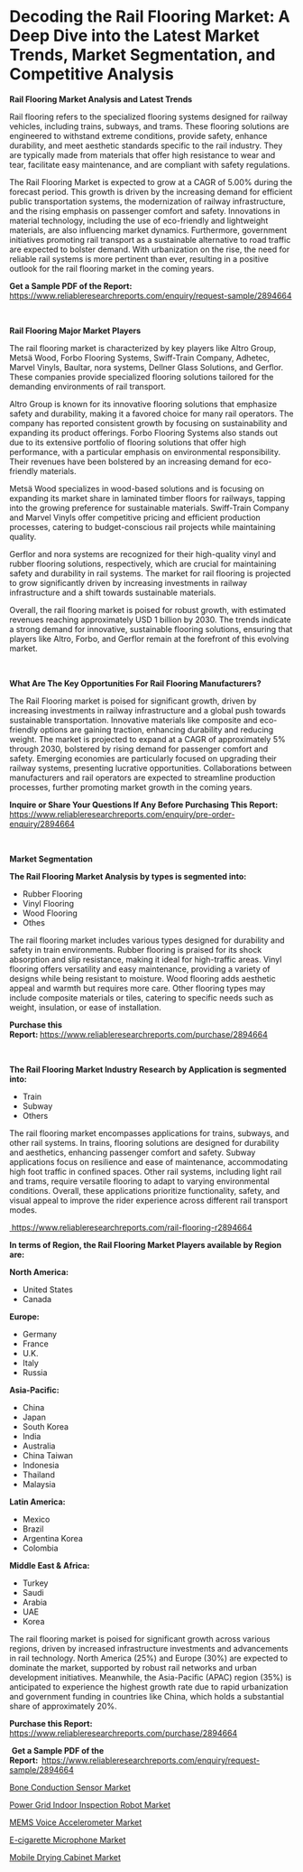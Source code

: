<p><h1>Decoding the Rail Flooring Market: A Deep Dive into the Latest Market Trends, Market Segmentation, and Competitive Analysis</h1></p><p><strong>Rail Flooring Market Analysis and Latest Trends</strong></p>
<p><p>Rail flooring refers to the specialized flooring systems designed for railway vehicles, including trains, subways, and trams. These flooring solutions are engineered to withstand extreme conditions, provide safety, enhance durability, and meet aesthetic standards specific to the rail industry. They are typically made from materials that offer high resistance to wear and tear, facilitate easy maintenance, and are compliant with safety regulations.</p><p>The Rail Flooring Market is expected to grow at a CAGR of 5.00% during the forecast period. This growth is driven by the increasing demand for efficient public transportation systems, the modernization of railway infrastructure, and the rising emphasis on passenger comfort and safety. Innovations in material technology, including the use of eco-friendly and lightweight materials, are also influencing market dynamics. Furthermore, government initiatives promoting rail transport as a sustainable alternative to road traffic are expected to bolster demand. With urbanization on the rise, the need for reliable rail systems is more pertinent than ever, resulting in a positive outlook for the rail flooring market in the coming years.</p></p>
<p><strong>Get a Sample PDF of the Report:&nbsp;</strong> <a href="https://www.reliableresearchreports.com/enquiry/request-sample/2894664?utm_campaign=10&utm_medium=2&utm_source=Github&utm_content=ia&utm_term=15032025&utm_id=rail-flooring">https://www.reliableresearchreports.com/enquiry/request-sample/2894664</a></p>
<p>&nbsp;</p>
<p><strong>Rail Flooring Major Market Players</strong></p>
<p><p>The rail flooring market is characterized by key players like Altro Group, Metsä Wood, Forbo Flooring Systems, Swiff-Train Company, Adhetec, Marvel Vinyls, Baultar, nora systems, Dellner Glass Solutions, and Gerflor. These companies provide specialized flooring solutions tailored for the demanding environments of rail transport.</p><p>Altro Group is known for its innovative flooring solutions that emphasize safety and durability, making it a favored choice for many rail operators. The company has reported consistent growth by focusing on sustainability and expanding its product offerings. Forbo Flooring Systems also stands out due to its extensive portfolio of flooring solutions that offer high performance, with a particular emphasis on environmental responsibility. Their revenues have been bolstered by an increasing demand for eco-friendly materials.</p><p>Metsä Wood specializes in wood-based solutions and is focusing on expanding its market share in laminated timber floors for railways, tapping into the growing preference for sustainable materials. Swiff-Train Company and Marvel Vinyls offer competitive pricing and efficient production processes, catering to budget-conscious rail projects while maintaining quality.</p><p>Gerflor and nora systems are recognized for their high-quality vinyl and rubber flooring solutions, respectively, which are crucial for maintaining safety and durability in rail systems. The market for rail flooring is projected to grow significantly driven by increasing investments in railway infrastructure and a shift towards sustainable materials.</p><p>Overall, the rail flooring market is poised for robust growth, with estimated revenues reaching approximately USD 1 billion by 2030. The trends indicate a strong demand for innovative, sustainable flooring solutions, ensuring that players like Altro, Forbo, and Gerflor remain at the forefront of this evolving market.</p></p>
<p>&nbsp;</p>
<p><strong>What Are The Key Opportunities For Rail Flooring Manufacturers?</strong></p>
<p><p>The Rail Flooring market is poised for significant growth, driven by increasing investments in railway infrastructure and a global push towards sustainable transportation. Innovative materials like composite and eco-friendly options are gaining traction, enhancing durability and reducing weight. The market is projected to expand at a CAGR of approximately 5% through 2030, bolstered by rising demand for passenger comfort and safety. Emerging economies are particularly focused on upgrading their railway systems, presenting lucrative opportunities. Collaborations between manufacturers and rail operators are expected to streamline production processes, further promoting market growth in the coming years.</p></p>
<p><strong>Inquire or Share Your Questions If Any Before Purchasing This Report:</strong> <a href="https://www.reliableresearchreports.com/enquiry/pre-order-enquiry/2894664?utm_campaign=10&utm_medium=2&utm_source=Github&utm_content=ia&utm_term=15032025&utm_id=rail-flooring">https://www.reliableresearchreports.com/enquiry/pre-order-enquiry/2894664</a></p>
<p>&nbsp;</p>
<p><strong>Market Segmentation</strong></p>
<p><strong>The Rail Flooring Market Analysis by types is segmented into:</strong></p>
<p><ul><li>Rubber Flooring</li><li>Vinyl Flooring</li><li>Wood Flooring</li><li>Othes</li></ul></p>
<p><p>The rail flooring market includes various types designed for durability and safety in train environments. Rubber flooring is praised for its shock absorption and slip resistance, making it ideal for high-traffic areas. Vinyl flooring offers versatility and easy maintenance, providing a variety of designs while being resistant to moisture. Wood flooring adds aesthetic appeal and warmth but requires more care. Other flooring types may include composite materials or tiles, catering to specific needs such as weight, insulation, or ease of installation.</p></p>
<p><strong>Purchase this Report:&nbsp;</strong><a href="https://www.reliableresearchreports.com/purchase/2894664?utm_campaign=10&utm_medium=2&utm_source=Github&utm_content=ia&utm_term=15032025&utm_id=rail-flooring">https://www.reliableresearchreports.com/purchase/2894664</a></p>
<p>&nbsp;</p>
<p><strong>The Rail Flooring Market Industry Research by Application is segmented into:</strong></p>
<p><ul><li>Train</li><li>Subway</li><li>Others</li></ul></p>
<p><p>The rail flooring market encompasses applications for trains, subways, and other rail systems. In trains, flooring solutions are designed for durability and aesthetics, enhancing passenger comfort and safety. Subway applications focus on resilience and ease of maintenance, accommodating high foot traffic in confined spaces. Other rail systems, including light rail and trams, require versatile flooring to adapt to varying environmental conditions. Overall, these applications prioritize functionality, safety, and visual appeal to improve the rider experience across different rail transport modes.</p></p>
<p><a href="https://www.reliableresearchreports.com/rail-flooring-r2894664?utm_campaign=10&utm_medium=2&utm_source=Github&utm_content=ia&utm_term=15032025&utm_id=rail-flooring">&nbsp;https://www.reliableresearchreports.com/rail-flooring-r2894664</a></p>
<p><strong>In terms of Region, the Rail Flooring Market Players available by Region are:</strong></p>
<p>
    <p> <strong> North America: </strong>
        <ul>
            <li>United States</li>
            <li>Canada</li>
        </ul>
        </p> 
    <p> <strong> Europe: </strong>
        <ul>
            <li>Germany</li>
            <li>France</li>
            <li>U.K.</li>
            <li>Italy</li>
            <li>Russia</li>
        </ul>
        </p> 
    <p> <strong> Asia-Pacific: </strong>
        <ul>
            <li>China</li>
            <li>Japan</li>
            <li>South Korea</li>
            <li>India</li>
            <li>Australia</li>
            <li>China Taiwan</li>
            <li>Indonesia</li>
            <li>Thailand</li>
            <li>Malaysia</li>
        </ul>
        </p> 
    <p> <strong> Latin America: </strong>
        <ul>
            <li>Mexico</li>
            <li>Brazil</li>
            <li>Argentina Korea</li>
            <li>Colombia</li>
        </ul>
        </p> 
    <p> <strong> Middle East & Africa: </strong>
        <ul>
            <li>Turkey</li>
            <li>Saudi</li>
            <li>Arabia</li>
            <li>UAE</li>
            <li>Korea</li>
        </ul>
    </p>
    </p>
<p><p>The rail flooring market is poised for significant growth across various regions, driven by increased infrastructure investments and advancements in rail technology. North America (25%) and Europe (30%) are expected to dominate the market, supported by robust rail networks and urban development initiatives. Meanwhile, the Asia-Pacific (APAC) region (35%) is anticipated to experience the highest growth rate due to rapid urbanization and government funding in countries like China, which holds a substantial share of approximately 20%.</p></p>
<p><strong>Purchase this Report: </strong><a href="https://www.reliableresearchreports.com/purchase/2894664?utm_campaign=10&utm_medium=2&utm_source=Github&utm_content=ia&utm_term=15032025&utm_id=rail-flooring">https://www.reliableresearchreports.com/purchase/2894664</a></p>
<p>&nbsp;<strong>Get a Sample PDF of the Report:&nbsp;&nbsp;</strong><a href="https://www.reliableresearchreports.com/enquiry/request-sample/2894664?utm_campaign=10&utm_medium=2&utm_source=Github&utm_content=ia&utm_term=15032025&utm_id=rail-flooring">https://www.reliableresearchreports.com/enquiry/request-sample/2894664</a></p>
<p><strong></strong></p>
<p><p><a href="https://github.com/miottaredlin79/Market-Research-Report-List-1/blob/main/bone-conduction-sensor-market.md?utm_campaign=10&utm_medium=2&utm_source=Github&utm_content=ia&utm_term=15032025&utm_id=rail-flooring">Bone Conduction Sensor Market</a></p><p><a href="https://github.com/nacrehuipie/Market-Research-Report-List-1/blob/main/power-grid-indoor-inspection-robot-market.md?utm_campaign=10&utm_medium=2&utm_source=Github&utm_content=ia&utm_term=15032025&utm_id=rail-flooring">Power Grid Indoor Inspection Robot Market</a></p><p><a href="https://github.com/ugurgyuri/Market-Research-Report-List-1/blob/main/mems-voice-accelerometer-market.md?utm_campaign=10&utm_medium=2&utm_source=Github&utm_content=ia&utm_term=15032025&utm_id=rail-flooring">MEMS Voice Accelerometer Market</a></p><p><a href="https://github.com/paljuhubeyde/Market-Research-Report-List-1/blob/main/e-cigarette-microphone-market.md?utm_campaign=10&utm_medium=2&utm_source=Github&utm_content=ia&utm_term=15032025&utm_id=rail-flooring">E-cigarette Microphone Market</a></p><p><a href="https://github.com/vilolakoreni/Market-Research-Report-List-1/blob/main/mobile-drying-cabinet-market.md?utm_campaign=10&utm_medium=2&utm_source=Github&utm_content=ia&utm_term=15032025&utm_id=rail-flooring">Mobile Drying Cabinet Market</a></p></p>